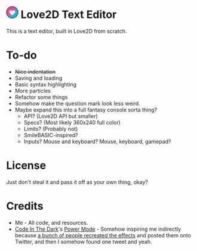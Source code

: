 # ![Pretty Icon, Again](resources/icon.png) Love2D Text Editor

This is a text editor, built in Love2D from scratch.

# To-do

* ~~Nice indentation~~
* Saving and loading
* Basic syntax highlighting
* More particles
* Refactor some things
* Somehow make the question mark look less weird.
* Maybe expand this into a full fantasy console sorta thing?
	* API? (Love2D API but smaller)
	* Specs? (Most likely 360x240 full color)
	* Limits? (Probably not)
	* SmileBASIC-inspired?
	* Inputs? Mouse and keyboard? Mouse, keyboard, gamepad?

# License

Just don't steal it and pass it off as your own thing, okay?

# Credits

* Me - All code, and resources.
* [Code In The Dark](https://github.com/codeinthedark)'s [Power Mode](http://codeinthedark.com/editor/) - Somehow inspiring me indirectly because [a bunch of people recreated the effects](https://github.com/codeinthedark/awesome-power-mode) and posted them onto Twitter, and then I somehow found one tweet and yeah.
